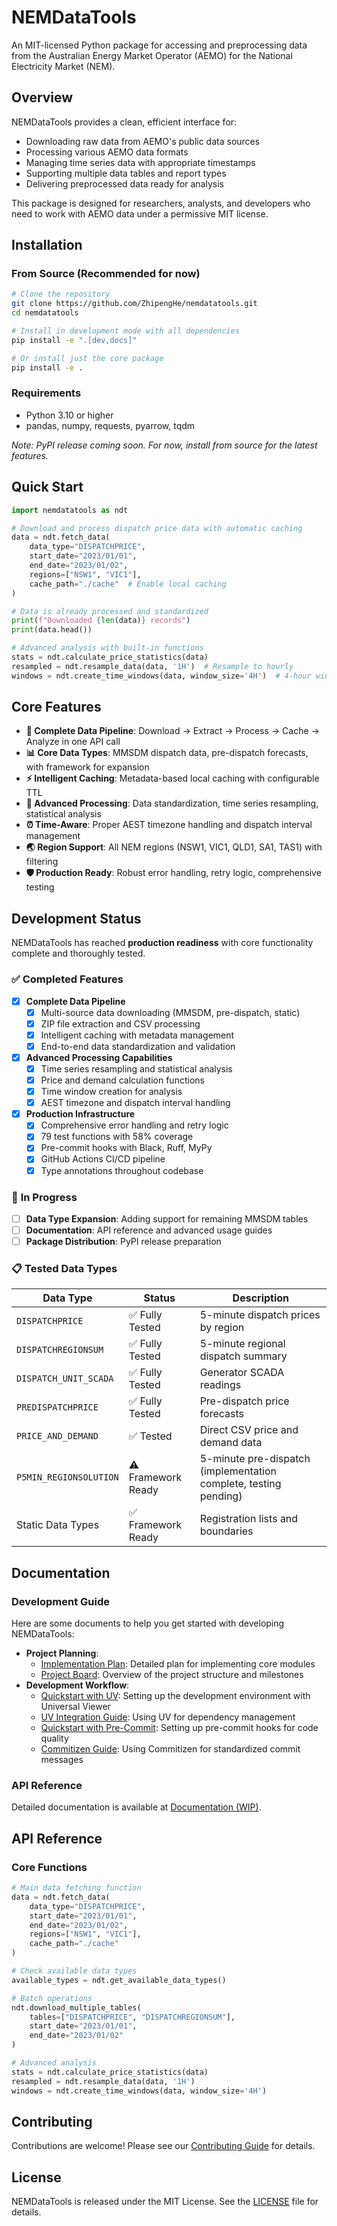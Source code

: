 # NEMDataTools

An MIT-licensed Python package for accessing and preprocessing data from the Australian Energy Market Operator (AEMO) for the National Electricity Market (NEM).

## Overview

NEMDataTools provides a clean, efficient interface for:
- Downloading raw data from AEMO's public data sources
- Processing various AEMO data formats
- Managing time series data with appropriate timestamps
- Supporting multiple data tables and report types
- Delivering preprocessed data ready for analysis

This package is designed for researchers, analysts, and developers who need to work with AEMO data under a permissive MIT license.

## Installation

### From Source (Recommended for now)

```bash
# Clone the repository
git clone https://github.com/ZhipengHe/nemdatatools.git
cd nemdatatools

# Install in development mode with all dependencies
pip install -e ".[dev,docs]"

# Or install just the core package
pip install -e .
```

### Requirements

- Python 3.10 or higher
- pandas, numpy, requests, pyarrow, tqdm

*Note: PyPI release coming soon. For now, install from source for the latest features.*

## Quick Start

```python
import nemdatatools as ndt

# Download and process dispatch price data with automatic caching
data = ndt.fetch_data(
    data_type="DISPATCHPRICE",
    start_date="2023/01/01",
    end_date="2023/01/02",
    regions=["NSW1", "VIC1"],
    cache_path="./cache"  # Enable local caching
)

# Data is already processed and standardized
print(f"Downloaded {len(data)} records")
print(data.head())

# Advanced analysis with built-in functions
stats = ndt.calculate_price_statistics(data)
resampled = ndt.resample_data(data, '1H')  # Resample to hourly
windows = ndt.create_time_windows(data, window_size='4H')  # 4-hour windows
```

## Core Features

- **🚀 Complete Data Pipeline**: Download → Extract → Process → Cache → Analyze in one API call
- **📊 Core Data Types**: MMSDM dispatch data, pre-dispatch forecasts, with framework for expansion
- **⚡ Intelligent Caching**: Metadata-based local caching with configurable TTL
- **🔄 Advanced Processing**: Data standardization, time series resampling, statistical analysis
- **⏰ Time-Aware**: Proper AEST timezone handling and dispatch interval management
- **🌏 Region Support**: All NEM regions (NSW1, VIC1, QLD1, SA1, TAS1) with filtering
- **🛡️ Production Ready**: Robust error handling, retry logic, comprehensive testing

## Development Status

NEMDataTools has reached **production readiness** with core functionality complete and thoroughly tested.

### ✅ **Completed Features**

- [x] **Complete Data Pipeline**
    - [x] Multi-source data downloading (MMSDM, pre-dispatch, static)
    - [x] ZIP file extraction and CSV processing
    - [x] Intelligent caching with metadata management
    - [x] End-to-end data standardization and validation

- [x] **Advanced Processing Capabilities**
    - [x] Time series resampling and statistical analysis
    - [x] Price and demand calculation functions
    - [x] Time window creation for analysis
    - [x] AEST timezone and dispatch interval handling

- [x] **Production Infrastructure**
    - [x] Comprehensive error handling and retry logic
    - [x] 79 test functions with 58% coverage
    - [x] Pre-commit hooks with Black, Ruff, MyPy
    - [x] GitHub Actions CI/CD pipeline
    - [x] Type annotations throughout codebase

### 🚧 **In Progress**

- [ ] **Data Type Expansion**: Adding support for remaining MMSDM tables
- [ ] **Documentation**: API reference and advanced usage guides
- [ ] **Package Distribution**: PyPI release preparation

### 📋 **Tested Data Types**

| Data Type | Status | Description |
|-----------|--------|-------------|
| `DISPATCHPRICE` | ✅ Fully Tested | 5-minute dispatch prices by region |
| `DISPATCHREGIONSUM` | ✅ Fully Tested | 5-minute regional dispatch summary |
| `DISPATCH_UNIT_SCADA` | ✅ Fully Tested | Generator SCADA readings |
| `PREDISPATCHPRICE` | ✅ Fully Tested | Pre-dispatch price forecasts |
| `PRICE_AND_DEMAND` | ✅ Tested | Direct CSV price and demand data |
| `P5MIN_REGIONSOLUTION` | ⚠️ Framework Ready | 5-minute pre-dispatch (implementation complete, testing pending) |
| Static Data Types | ✅ Framework Ready | Registration lists and boundaries |

## Documentation

### Development Guide

Here are some documents to help you get started with developing NEMDataTools:

- **Project Planning**:
    - [Implementation Plan](./docs/dev/implementation-plan.md): Detailed plan for implementing core modules
    - [Project Board](./docs/dev/project-structure.md): Overview of the project structure and milestones
- **Development Workflow**:
    - [Quickstart with UV](./docs/dev/quickstart-with-uv.md): Setting up the development environment with Universal Viewer
    - [UV Integration Guide](./docs/dev/uv-integration.md): Using UV for dependency management
    - [Quickstart with Pre-Commit](./docs/dev/quickstart-with-pre-commit.md): Setting up pre-commit hooks for code quality
    - [Commitizen Guide](./docs/dev/commitizen-guide.md): Using Commitizen for standardized commit messages

### API Reference

Detailed documentation is available at [Documentation (WIP)](https://zhipenghe.me/nemdatatools/).


## API Reference

### Core Functions

```python
# Main data fetching function
data = ndt.fetch_data(
    data_type="DISPATCHPRICE",
    start_date="2023/01/01",
    end_date="2023/01/02",
    regions=["NSW1", "VIC1"],
    cache_path="./cache"
)

# Check available data types
available_types = ndt.get_available_data_types()

# Batch operations
ndt.download_multiple_tables(
    tables=["DISPATCHPRICE", "DISPATCHREGIONSUM"],
    start_date="2023/01/01",
    end_date="2023/01/02"
)

# Advanced analysis
stats = ndt.calculate_price_statistics(data)
resampled = ndt.resample_data(data, '1H')
windows = ndt.create_time_windows(data, window_size='4H')
```

## Contributing

Contributions are welcome! Please see our [Contributing Guide](CONTRIBUTING.md) for details.

## License

NEMDataTools is released under the MIT License. See the [LICENSE](LICENSE) file for details.
